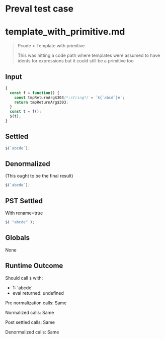 # Preval test case

# template_with_primitive.md

> Pcode > Template with primitive
>
> This was hitting a code path where templates were assumed to have idents for expressions but it could still be a primitive too

## Input

`````js filename=intro
{
  const f = function() {
    const tmpReturnArg$303/*:string*/ = `${`abcd`}e`;
    return tmpReturnArg$303;
  }
  const t = f();
  $(t);
}
`````


## Settled


`````js filename=intro
$(`abcde`);
`````


## Denormalized
(This ought to be the final result)

`````js filename=intro
$(`abcde`);
`````


## PST Settled
With rename=true

`````js filename=intro
$( "abcde" );
`````


## Globals


None


## Runtime Outcome


Should call `$` with:
 - 1: 'abcde'
 - eval returned: undefined

Pre normalization calls: Same

Normalized calls: Same

Post settled calls: Same

Denormalized calls: Same
